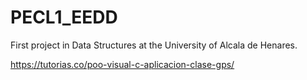# PECL1_EEDD
First project in Data Structures at the University of Alcala de Henares.


https://tutorias.co/poo-visual-c-aplicacion-clase-gps/


